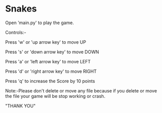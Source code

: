 # Snakes
Open 'main.py' to play the game.






Controls:-








Press 'w' or 'up arrow key' to move UP










Press 's' or 'down arrow key' to move DOWN








Press 'a' or 'left arrow key' to move LEFT









Press 'd' or 'right arrow key' to move RIGHT









Press 'q' to increase the Score by 10 points







Note:-Please don't delete or move any file because if you delete or move the file your game will be stop working or crash.







"THANK YOU"
